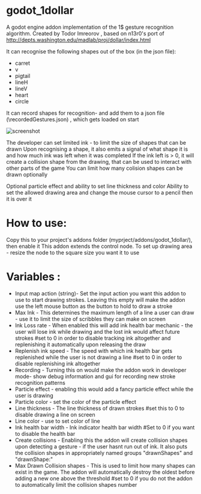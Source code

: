 # godot_1dollar 
A godot engine addon implementation of the 1$ gesture recognition algorithm.
Created by Todor Imreorov , based on n13r0's port of http://depts.washington.edu/madlab/proj/dollar/index.html

It can recognise the following shapes out of the box (in the json file):
- carret
- v
- pigtail
- lineH
- lineV
- heart
- circle

It can record shapes for recognition- and add them to a json file (\\recordedGestures.json) , which gets loaded on start

![screenshot](https://github.com/blurymind/1dollar_gesture_recogniser/blob/master/screenshot.png)

The developer can set limited ink - to limit the size of shapes that can be drawn
Upon recognising a shape, it also emits a signal of what shape it is and how much ink was left when it was completed
If the ink left is > 0, it will create a collision shape from the drawing, that can be used to interact with other parts of the game
You can limit how many colision shapes can be drawn optionally

Optional particle effect and ability to set line thickness and color
Ability to set the allowed drawing area and change the mouse cursor to a pencil then it is over it

# How to use:
Copy this to your project's addons folder (myprject/addons/godot_1dollar/<files>), then enable it
This addon extends the control node.
To set up drawing area - resize the node to the square size you want it to use

# Variables :
- Input map action (string)-  Set the input action you want this addon to use to start drawing strokes. Leaving this empty will make the addon use the left mouse button as the button to hold to draw a stroke 
- Max Ink - This determines the maximum length of a line a user can draw - use it to limit the size of scribbles they can make on screen
- Ink Loss rate - When enabled this will add ink health bar mechanic - the user will lose ink while drawing and the lost ink would affect future strokes #set to 0 in order to disable tracking ink altogether and replenishing it automatically upon releasing the draw
- Replenish ink speed - The speed with which ink health bar gets replenished while the user is not drawing a line #set to 0 in order to disable replenishing ink altogether
- Recording - Turning this on would make the addon work in developer mode- show debug information and gui for recording new stroke recognition patterns
- Particle effect - enabling this would add a fancy particle effect while the user is drawing
- Particle color - set the color of the particle effect
- Line thickness - The line thickness of drawn strokes #set this to 0 to disable drawing a line on screen
- Line color - use to set color of line
- Ink health bar width - Ink indicator health bar width #Set to 0 if you want to disable the health bar
- Create collisions - Enabling this the addon will create collision shapes upon detecting a gesture - if the user hasnt run out of ink. It also puts the collision shapes in appropriately named groups "drawnShapes" and "drawnShape:<recognisedShape>"
- Max Drawn Collision shapes - This is used to limit how many shapes can exist in the game. The addon will automatically destroy the oldest before adding a new one above the threshold #set to 0 if you do not the addon to automatically limit the collision shapes number
